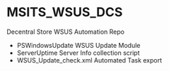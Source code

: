 # MSITS_WSUS_DCS
 Decentral Store WSUS Automation Repo
- PSWindowsUpdate
WSUS Update Module
- ServerUptime
Server Info collection script
- WSUS_Update_check.xml
Automated Task export